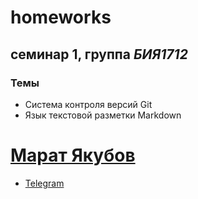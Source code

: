 # homeworks
## семинар 1, группа _БИЯ1712_
### Темы
* Система контроля версий Git
* Язык текстовой разметки Markdown

# [Марат Якубов](mailto:mn.yakubov@gmail.com)
* [Telegram](http://t.me/maratNaufal_ugli)

